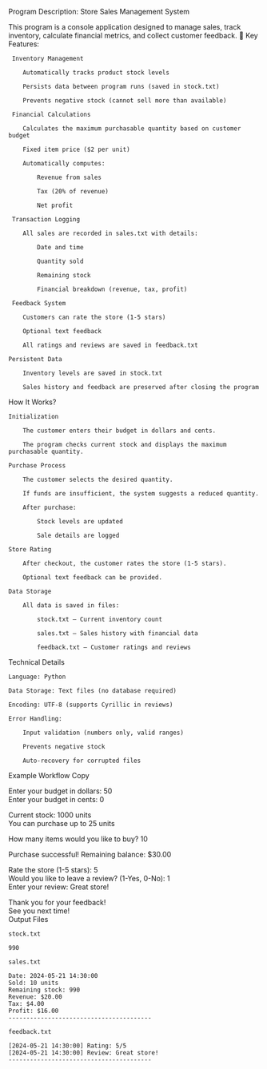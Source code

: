 Program Description: Store Sales Management System

This program is a console application designed to manage sales, track inventory, calculate financial metrics, and collect customer feedback.
🔹 Key Features:

     Inventory Management

        Automatically tracks product stock levels

        Persists data between program runs (saved in stock.txt)

        Prevents negative stock (cannot sell more than available)

     Financial Calculations

        Calculates the maximum purchasable quantity based on customer budget

        Fixed item price ($2 per unit)

        Automatically computes:

            Revenue from sales

            Tax (20% of revenue)

            Net profit

     Transaction Logging

        All sales are recorded in sales.txt with details:

            Date and time

            Quantity sold

            Remaining stock

            Financial breakdown (revenue, tax, profit)

     Feedback System

        Customers can rate the store (1-5 stars)

        Optional text feedback

        All ratings and reviews are saved in feedback.txt

    Persistent Data

        Inventory levels are saved in stock.txt

        Sales history and feedback are preserved after closing the program

 How It Works?

    Initialization

        The customer enters their budget in dollars and cents.

        The program checks current stock and displays the maximum purchasable quantity.

    Purchase Process

        The customer selects the desired quantity.

        If funds are insufficient, the system suggests a reduced quantity.

        After purchase:

            Stock levels are updated

            Sale details are logged

    Store Rating

        After checkout, the customer rates the store (1-5 stars).

        Optional text feedback can be provided.

    Data Storage

        All data is saved in files:

            stock.txt — Current inventory count

            sales.txt — Sales history with financial data

            feedback.txt — Customer ratings and reviews

 Technical Details

    Language: Python

    Data Storage: Text files (no database required)

    Encoding: UTF-8 (supports Cyrillic in reviews)

    Error Handling:

        Input validation (numbers only, valid ranges)

        Prevents negative stock

        Auto-recovery for corrupted files

 Example Workflow
Copy

Enter your budget in dollars: 50  
Enter your budget in cents: 0  

Current stock: 1000 units  
You can purchase up to 25 units  

How many items would you like to buy? 10  

Purchase successful! Remaining balance: $30.00  

Rate the store (1-5 stars): 5  
Would you like to leave a review? (1-Yes, 0-No): 1  
Enter your review: Great store!  

Thank you for your feedback!  
See you next time!  
 Output Files

    stock.txt

    990

    sales.txt

    Date: 2024-05-21 14:30:00  
    Sold: 10 units  
    Remaining stock: 990  
    Revenue: $20.00  
    Tax: $4.00  
    Profit: $16.00  
    ----------------------------------------  

    feedback.txt

    [2024-05-21 14:30:00] Rating: 5/5  
    [2024-05-21 14:30:00] Review: Great store!  
    ----------------------------------------  
